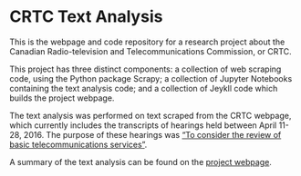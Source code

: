# CRTC Text Analysis

This is the webpage and code repository for a research project about the Canadian Radio-television and Telecommunications Commission, or CRTC. 

This project has three distinct components: a collection of web scraping code, using the Python package Scrapy; a collection of Jupyter Notebooks containing the text analysis code; and a collection of Jeykll code which builds the project webpage.

The text analysis was performed on text scraped from the CRTC webpage, which currently includes the transcripts of hearings held between April 11-28, 2016. The purpose of these hearings was [“To consider the review of basic telecommunications services”](http://www.crtc.gc.ca/eng/transcripts/2016/index.htm).

A summary of the text analysis can be found on the [project webpage](https://telecom-research.github.io/crtc-scraper/).




